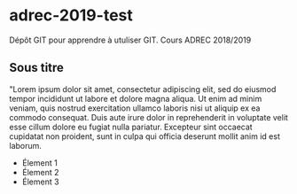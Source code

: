 # adrec-2019-test

Dépôt GIT pour apprendre à utuliser GIT.
Cours ADREC 2018/2019

## Sous titre

"Lorem ipsum dolor sit amet, consectetur adipiscing elit, sed do eiusmod tempor incididunt ut labore et dolore magna aliqua. Ut enim ad minim veniam, quis nostrud exercitation ullamco laboris nisi ut aliquip ex ea commodo consequat. Duis aute irure dolor in reprehenderit in voluptate velit esse cillum dolore eu fugiat nulla pariatur. Excepteur sint occaecat cupidatat non proident, sunt in culpa qui officia deserunt mollit anim id est laborum.

- Élement 1
- Élement 2
- Élement 3
